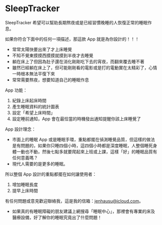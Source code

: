 SleepTracker
============
SleepTracker 希望可以幫助長期熬夜或是已經習慣晚睡的人恢復正常的睡眠作息。

如果你符合下面中的任何一項描述，那這款 App 就是為你設計的！！！

- 常常太陽快要出來了才上床睡覺
- 不知不覺東摸摸西摸摸就摸到半夜才去睡覺
- 躺在床上了但因為肚子還在消化剛剛吃下去的宵夜，而翻來覆去睡不著
- 雖然已經躺在床上了，但可能剛剛看的電影或是打的電動實在太精彩了，心情一時根本無法平復下來
- 常常需要熬夜，想要知道自己的睡眠作息


App 功能：
1. 紀錄上床起床時間
2. 產生睡眠資料的統計圖表
3. 設定「希望上床時間」
4. 設定睡前通知，App 會在最恰當的時機發出通知提醒你該上床睡覺了


App 設計理念：
- 市面上的睡眠 App 或是睡眠手環，重點都擺在偵測睡覺品質，但這樣的做法是有問題的，如果你只睡四個小時，這四個小時都是深度睡眠，人整個睡死身體一動也不動，然後七點多就要爬起來上班或上課，這樣「好」的睡眠品質有任何意義嗎？
- 現代人需要的是更多的睡眠。

所以整個 App 設計的重點都擺在如何讓使用者：
1. 增加睡眠長度
2. 提早上床時間

有任何問題或意見歡迎聯絡我，這是我的信箱：jenhausu@icloud.com。


- 如果真的有睡眠障礙的朋友建議上網搜尋「睡眠中心」，那裡會有專業的床及醫療設備，好了解你的睡眠究竟出了什麼問題！
